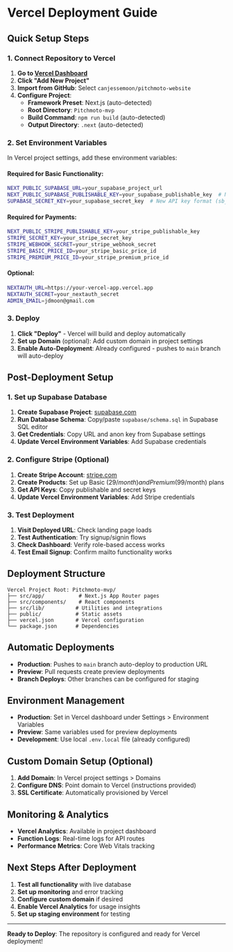 # Vercel Deployment Guide

## Quick Setup Steps

### 1. Connect Repository to Vercel

1. **Go to [Vercel Dashboard](https://vercel.com/dashboard)**
2. **Click "Add New Project"**
3. **Import from GitHub**: Select `canjessemoon/pitchmoto-website`
4. **Configure Project**:
   - **Framework Preset**: Next.js (auto-detected)
   - **Root Directory**: `Pitchmoto-mvp`
   - **Build Command**: `npm run build` (auto-detected)
   - **Output Directory**: `.next` (auto-detected)

### 2. Set Environment Variables

In Vercel project settings, add these environment variables:

#### Required for Basic Functionality:
```bash
NEXT_PUBLIC_SUPABASE_URL=your_supabase_project_url
NEXT_PUBLIC_SUPABASE_PUBLISHABLE_KEY=your_supabase_publishable_key  # New API key format (sb_publishable_...)
SUPABASE_SECRET_KEY=your_supabase_secret_key  # New API key format (sb_secret_...)
```

#### Required for Payments:
```bash
NEXT_PUBLIC_STRIPE_PUBLISHABLE_KEY=your_stripe_publishable_key
STRIPE_SECRET_KEY=your_stripe_secret_key
STRIPE_WEBHOOK_SECRET=your_stripe_webhook_secret
STRIPE_BASIC_PRICE_ID=your_stripe_basic_price_id
STRIPE_PREMIUM_PRICE_ID=your_stripe_premium_price_id
```

#### Optional:
```bash
NEXTAUTH_URL=https://your-vercel-app.vercel.app
NEXTAUTH_SECRET=your_nextauth_secret
ADMIN_EMAIL=jdmoon@gmail.com
```

### 3. Deploy

1. **Click "Deploy"** - Vercel will build and deploy automatically
2. **Set up Domain** (optional): Add custom domain in project settings
3. **Enable Auto-Deployment**: Already configured - pushes to `main` branch will auto-deploy

## Post-Deployment Setup

### 1. Set up Supabase Database

1. **Create Supabase Project**: [supabase.com](https://supabase.com)
2. **Run Database Schema**: Copy/paste `supabase/schema.sql` in Supabase SQL editor
3. **Get Credentials**: Copy URL and anon key from Supabase settings
4. **Update Vercel Environment Variables**: Add Supabase credentials

### 2. Configure Stripe (Optional)

1. **Create Stripe Account**: [stripe.com](https://stripe.com)
2. **Create Products**: Set up Basic ($29/month) and Premium ($99/month) plans
3. **Get API Keys**: Copy publishable and secret keys
4. **Update Vercel Environment Variables**: Add Stripe credentials

### 3. Test Deployment

1. **Visit Deployed URL**: Check landing page loads
2. **Test Authentication**: Try signup/signin flows
3. **Check Dashboard**: Verify role-based access works
4. **Test Email Signup**: Confirm mailto functionality works

## Deployment Structure

```
Vercel Project Root: Pitchmoto-mvp/
├── src/app/           # Next.js App Router pages
├── src/components/    # React components
├── src/lib/          # Utilities and integrations
├── public/           # Static assets
├── vercel.json       # Vercel configuration
└── package.json      # Dependencies
```

## Automatic Deployments

- **Production**: Pushes to `main` branch auto-deploy to production URL
- **Preview**: Pull requests create preview deployments
- **Branch Deploys**: Other branches can be configured for staging

## Environment Management

- **Production**: Set in Vercel dashboard under Settings > Environment Variables
- **Preview**: Same variables used for preview deployments
- **Development**: Use local `.env.local` file (already configured)

## Custom Domain Setup (Optional)

1. **Add Domain**: In Vercel project settings > Domains
2. **Configure DNS**: Point domain to Vercel (instructions provided)
3. **SSL Certificate**: Automatically provisioned by Vercel

## Monitoring & Analytics

- **Vercel Analytics**: Available in project dashboard
- **Function Logs**: Real-time logs for API routes
- **Performance Metrics**: Core Web Vitals tracking

## Next Steps After Deployment

1. **Test all functionality** with live database
2. **Set up monitoring** and error tracking
3. **Configure custom domain** if desired
4. **Enable Vercel Analytics** for usage insights
5. **Set up staging environment** for testing

---

**Ready to Deploy**: The repository is configured and ready for Vercel deployment!
